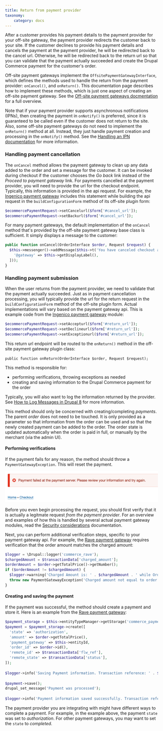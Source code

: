 ```yaml
---
title: Return from payment provider
taxonomy:
    category: docs
---
```


After a customer provides his payment details to the payment provider for your off-site gateway, the payment provider redirects the customer back to your site. If the customer declines to provide his payment details and cancels the payment at the payment provider, he will be redirected back to the cancel url. Otherwise, he will be redirected back to the return url so that you can validate that the payment actually succeeded and create the  Drupal Commerce payment for the customer's order.

Off-site payment gateways implement the `OffsitePaymentGatewayInterface`, which defines the methods used to handle the return from the payment provider:  `onCancel()`, and `onReturn()`. This documentation page describes how to implement these methods, which is just one aspect of creating an off-site payment gateway. See the [Off-site payment gateways docmentation](../docs.md) for a full overview. 

Note that if your payment provider supports asynchronous notifications (IPNs), then creating the payment in `onNotify()` is preferred, since it is guaranteed to be called even if the customer does not return to the site. Also, some off-site payment gateways do not need to implement the `onReturn()` method at all. Instead, they just handle payment creation and processing in the `onNotify()` method. See the [Handling an IPN documentation](../04.handling-ipn) for more information.  


### Handling payment cancellation
The `onCancel` method allows the payment gateway to clean up any data added to the order and set a message for the customer. It can be invoked during checkout if the customer chooses the *Go back* link instead of the *Proceed to payment gateway* link. For payments cancelled at the payment provider, you will need to provide the url for the checkout endpoint. Typically, this information is provided in the api request. For example, the [Ingenico payment gateway] includes this statement while building the api request in the `buildConfigurationForm` method of its off-site plugin form:

```php
$ecommercePaymentRequest->setCancelurl($form['#cancel_url']);
$ecommercePaymentRequest->setBackurl($form['#cancel_url']);
```

For many payment gateways, the default implementation of the `onCancel` method that's provided by the off-site payment gateway base class is sufficient. It simply displays a message to the customer:

```php
public function onCancel(OrderInterface $order, Request $request) {
  $this->messenger()->addMessage($this->t('You have canceled checkout at @gateway but may resume the checkout process here when you are ready.', [
    '@gateway' => $this->getDisplayLabel(),
  ]));
}
```

### Handling payment submission
When the user returns from the payment provider, we need to validate that the payment actually succeeded. Just as in payment cancellation processing, you will typically provide the url for the return request in the `buildConfigurationForm` method of the off-site plugin form. Actual implementations will vary based on the payment gateway api. This is example code from the [Ingenico payment gateway] module:

```php
$ecommercePaymentRequest->setAccepturl($form['#return_url']);
$ecommercePaymentRequest->setDeclineurl($form['#return_url']);
$ecommercePaymentRequest->setExceptionurl($form['#return_url']);
``` 

This return url endpoint will be routed to the `onReturn()` method in the off-site payment gateway plugin class:

`public function onReturn(OrderInterface $order, Request $request);`

This method is responsible for:
* performing verifications, throwing exceptions as needed
* creating and saving information to the Drupal Commerce payment for the order

Typically, you will also want to log the information returned by the provider. See [How to Log Messages in Drupal 8] for more information.

This method should only be concerned with creating/completing *payments*. The parent *order* does not need to be touched. It is only provided as a parameter so that information from the order can be used and so that the newly created payment can be added to the order. The order state is updated automatically when the order is paid in full, or manually by the merchant (via the admin UI).

#### Performing verifications
If the payment fails for any reason, the method should throw a `PaymentGatewayException`. This will reset the payment.

![Payment error message](../../../images/create-payment-gateway-5.png)

Before you even begin processing the request, you should first verify that it is actually a legitmate request *from the payment provider*. For an overview and examples of how this is handled by several actual payment gateway modules, read the [Security considerations](../05.security-considerations) documentation.

Next, you can perform additional verification steps, specific to your payment gateway api. For example, the [Rave payment gateway] requires verification that the order amount matches the charged amount:

```php
$logger = \Drupal::logger('commerce_rave');
$chargedAmount = $transactionData['charged_amount'];
$orderAmount = $order->getTotalPrice()->getNumber();
if ($orderAmount != $chargedAmount) {
  $logger->warning('Charged Amount is: ' . $chargedAmount . ' while Order Amount: ' . $orderAmount);
  throw new PaymentGatewayException('Charged amount not equal to order amount.');
}
```

#### Creating and saving the payment
If the payment was successful, the method should create a payment and store it. Here is an example from the [Rave payment gateway]:

```php
$payment_storage = $this->entityTypeManager->getStorage('commerce_payment');
$payment = $payment_storage->create([
  'state' => 'authorization',
  'amount' => $order->getTotalPrice(),
  'payment_gateway' => $this->entityId,
  'order_id' => $order->id(),
  'remote_id' => $transactionData['flw_ref'],
  'remote_state' => $transactionData['status'],
]);

$logger->info('Saving Payment information. Transaction reference: ' . $merchantTransactionReference);

$payment->save();
drupal_set_message('Payment was processed');

$logger->info('Payment information saved successfully. Transaction reference: ' . $merchantTransactionReference);
```

The payment provider you are integrating with might have different ways to complete a payment. For example, in the example above, the payment `state` was set to *authorization*. For other payment gateways, you may want to set the `state` to *completed*.


[Rave payment gateway]: https://www.drupal.org/project/commerce_rave
[Ingenico payment gateway]: https://www.drupal.org/project/commerce_ingenico
[How to Log Messages in Drupal 8]: https://drupalize.me/blog/201510/how-log-messages-drupal-8
